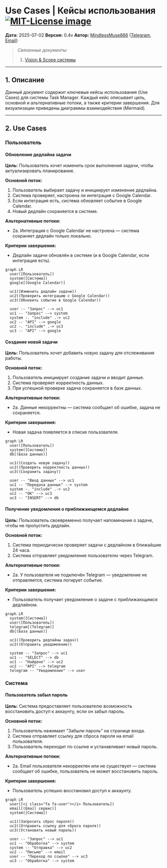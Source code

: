# Use Cases | Кейсы использования <a href="https://opensource.org/licenses/MIT"><img src="https://img.shields.io/badge/License-MIT-yellow.svg" alt="MIT-License image"></a>

**Дата:** 2025-07-02
**Версия:** 0.4v
**Автор:** [MindlessMuse666](https://github.com/MindlessMuse666) ([Telegram](https://t.me/mindless_muse "Telegram"), [Email](mindlessmuse.666@gmail.com "Email"))

> _Связанные документы:_
>
> 1. [Vision & Scope системы](../01-business/vision-and-scope.md "Документ: Vision & Scope системы")

---

## 1. Описание

Данный документ содержит ключевые кейсы использования (Use Cases) для системы Task Manager. Каждый кейс описывает цель, основной и альтернативные потоки, а также критерии завершения. Для визуализации приведены диаграммы взаимодействия (Mermaid).

---

## 2. Use Cases

### Пользователь

#### Обновление дедлайна задачи

**Цель:** Пользователь хочет изменить срок выполнения задачи, чтобы актуализировать планирование.

**Основной поток:**

1. Пользователь выбирает задачу и инициирует изменение дедлайна.
2. Система проверяет, настроена ли интеграция с Google Calendar.
3. Если интеграция есть, система обновляет событие в Google Calendar.
4. Новый дедлайн сохраняется в системе.

**Альтернативные потоки:**

- 2a. Интеграция с Google Calendar не настроена — система сохраняет дедлайн только локально.

**Критерии завершения:**

- Дедлайн задачи обновлён в системе (и в Google Calendar, если интеграция есть).

```mermaid
graph LR
  user([Пользователь])
  system([Система])
  google[(Google Calendar)]

  uc1((Изменить дедлайн задачи))
  uc2((Проверить интеграцию с Google Calendar))
  uc3((Обновить событие в Google Calendar))

  user -- "Запрос" --> uc1
  uc1 -- "Запрос" --> system
  system -. "include" .-> uc2
  uc2 -- "API" --> google
  uc2 -. "include" .-> uc3
  uc3 -- "API" --> google
```

#### Создание новой задачи

**Цель:** Пользователь хочет добавить новую задачу для отслеживания работы.

**Основной поток:**

1. Пользователь инициирует создание задачи и вводит данные.
2. Система проверяет корректность данных.
3. При успешной проверке задача сохраняется в базе данных.

**Альтернативные потоки:**

- 2a. Данные некорректны — система сообщает об ошибке, задача не сохраняется.

**Критерии завершения:**

- Новая задача появляется в списке пользователя.

```mermaid
graph LR
  user([Пользователь])
  system([Система])
  db[(База данных)]

  uc1((Создать новую задачу))
  uc2((Проверить корректность данных))
  uc3((Сохранить задачу))

  user -- "Ввод данных" --> uc1
  uc1 -- "Передача данных" --> system
  system -. "include" .-> uc2
  uc2 -- "OK" --> uc3
  uc3 -- "INSERT" --> db
```

#### Получение уведомления о приближающемся дедлайне

**Цель:** Пользователь своевременно получает напоминание о задаче, чтобы не пропустить дедлайн.

**Основной поток:**

1. Система периодически проверяет задачи с дедлайном в ближайшие 24 часа.
2. Система отправляет уведомление пользователю через Telegram.

**Альтернативные потоки:**

- 2a. У пользователя не подключён Telegram — уведомление не отправляется, система логирует событие.

**Критерии завершения:**

- Пользователь получает уведомление о задаче с приближающимся дедлайном.

```mermaid
graph LR
  system([Система])
  user([Пользователь])
  telegram[(Telegram)]
  db[(База данных)]

  uc1((Проверить дедлайны задач))
  uc2((Отправить уведомление))

  system -- "Запрос" --> uc1
  uc1 -- "SELECT" --> db
  uc1 -- "Найдено" --> uc2
  uc2 -- "API" --> telegram
  telegram -- "Уведомление" --> user
```

### Система

#### Пользователь забыл пароль

**Цель:** Система предоставляет пользователю возможность восстановить доступ к аккаунту, если он забыл пароль.

**Основной поток:**

1. Пользователь нажимает "Забыли пароль" на странице входа.
2. Система отправляет ссылку для сброса пароля на email пользователя.
3. Пользователь переходит по ссылке и устанавливает новый пароль.

**Альтернативные потоки:**

- 2a. Email пользователя некорректен или не существует — система сообщает об ошибке, пользователь не может восстановить пароль.

**Критерии завершения:**

- Пользователь успешно восстановил доступ к аккаунту.

```mermaid
graph LR
  user([<i class="fa fa-user"></i> Пользователь])
  email[(Email сервис)]
  system([Система])

  uc1((Запросить сброс пароля))
  uc2((Отправить ссылку для сброса пароля))
  uc3((Установить новый пароль))

  user -- "Запрос" --> uc1
  uc1 -- "Обработка" --> system
  system -- "Отправка" --> uc2
  uc2 -- "Письмо" --> email
  user -- "Переход по ссылке" --> uc3
  uc3 -- "Обработка" --> system
```

